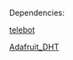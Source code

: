 Dependencies:

[telebot](https://github.com/eternnoir/pyTelegramBotAPI)

[Adafruit_DHT](https://github.com/adafruit/Adafruit_Python_DHT)
